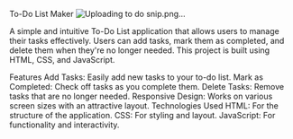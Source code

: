 To-Do List Maker
![Uploading to do snip.png…]()


A simple and intuitive To-Do List application that allows users to manage their tasks effectively. Users can add tasks, mark them as completed, and delete them when they're no longer needed. This project is built using HTML, CSS, and JavaScript.

Features
Add Tasks: Easily add new tasks to your to-do list.
Mark as Completed: Check off tasks as you complete them.
Delete Tasks: Remove tasks that are no longer needed.
Responsive Design: Works on various screen sizes with an attractive layout.
Technologies Used
HTML: For the structure of the application.
CSS: For styling and layout.
JavaScript: For functionality and interactivity.
